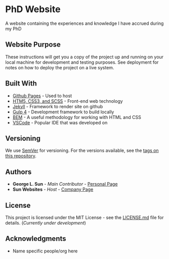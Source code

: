# PhD Website

A website containing the experiences and knowledge I have accrued during my PhD

## Website Purpose

These instructions will get you a copy of the project up and running on your local machine for development and testing purposes. See deployment for notes on how to deploy the project on a live system.

## Built With

* [Github Pages](https://rometools.github.io/rome/) - Used to host 
* [HTM5, CSS3, and SCSS](https://rometools.github.io/rome/) - Front-end web technology
* [Jekyll](https://maven.apache.org/) - Framework to render site on github
* [Gulp 4](https://rometools.github.io/rome/) - Development framework to build locally
* [BEM](http://getbem.com/) - A useful methodology for working with HTML and CSS
* [VSCode](http://www.dropwizard.io/1.0.2/docs/) - Popular IDE that was developed on

## Versioning

We use [SemVer](http://semver.org/) for versioning. For the versions available, see the [tags on this repository](https://github.com/your/project/tags). 

## Authors

* **George L. Sun** - *Main Contributor* - [Personal Page](https://github.com/mrsunny0)
* **Sun Websites** - *Host* - [Company Page]()

## License

This project is licensed under the MIT License - see the [LICENSE.md](LICENSE.md) file for details. (*Currently under development*)

## Acknowledgments

* Name specific people/org here